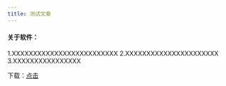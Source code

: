 ```yaml
---
title: 测试文章
---
```

#### 关于软件：
1.XXXXXXXXXXXXXXXXXXXXXXXXX
2.XXXXXXXXXXXXXXXXXXXXXX
3.XXXXXXXXXXXXXXXX

下载：[点击](/)
